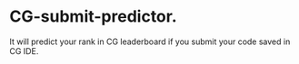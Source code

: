 # CG-submit-predictor.
It will predict your rank in CG leaderboard if you submit your code saved in CG IDE.
